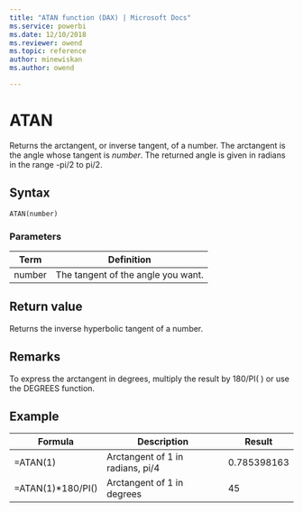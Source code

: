 ```yaml
---
title: "ATAN function (DAX) | Microsoft Docs"
ms.service: powerbi 
ms.date: 12/10/2018
ms.reviewer: owend
ms.topic: reference
author: minewiskan
ms.author: owend

---
```

# ATAN
Returns the arctangent, or inverse tangent, of a number. The arctangent is the angle whose tangent is *number*. The returned angle is given in radians in the range -pi/2 to pi/2.  
  
## Syntax  
  
```dax
ATAN(number)  
```
  
### Parameters  
  
|Term|Definition|  
|--------|--------------|  
|number|The tangent of the angle you want.|  
  
## Return value  
Returns the inverse hyperbolic tangent of a number.  
  
## Remarks  
To express the arctangent in degrees, multiply the result by 180/PI( ) or use the DEGREES function.  
  
## Example  
  
|Formula|Description|Result|  
|-----------|---------------|----------|  
|=ATAN(1)|Arctangent of 1 in radians, pi/4|0.785398163|  
|=ATAN(1)*180/PI()|Arctangent of 1 in degrees|45|  
  
